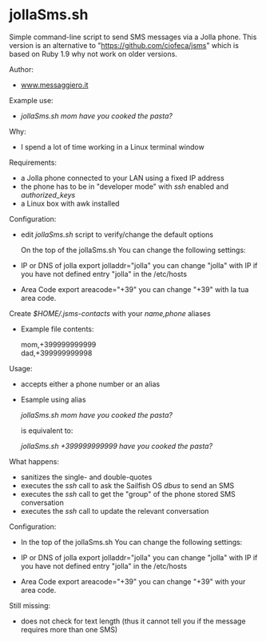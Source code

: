 jollaSms.sh
====

Simple command-line script to send SMS messages via a Jolla phone.
This version is an alternative to "https://github.com/ciofeca/jsms" which is based on Ruby 1.9
why not work on older versions.

Author:
- www.messaggiero.it


Example use:
- *jollaSms.sh mom have you cooked the pasta?*

Why:
- I spend a lot of time working in a Linux terminal window

Requirements:
- a Jolla phone connected to your LAN using a fixed IP address
- the phone has to be in "developer mode" with *ssh* enabled and *authorized_keys*
- a Linux box with awk installed

Configuration:

- edit *jollaSms.sh* script to verify/change the default options

  On the top of the jollaSms.sh You can change the following settings:
 * IP or DNS of jolla
  export jolladdr="jolla"
  you can change "jolla" with IP if you have not defined entry "jolla" 
  in the /etc/hosts

 * Area Code
  export areacode="+39"
  you can change "+39" with la tua area code.  

Create *$HOME/.jsms-contacts* with your *name,phone* aliases
- Example file contents: 

   mom,+399999999999	
   dad,+399999999998

Usage:
- accepts either a phone number or an alias
- Esample using alias

  *jollaSms.sh mom have you cooked the pasta?*

   is equivalent to:
   
  *jollaSms.sh +399999999999 have you cooked the pasta?*

What happens:
- sanitizes the single- and double-quotes
- executes the *ssh* call to ask the Sailfish OS *dbus* to send an SMS
- executes the *ssh* call to get the "group" of the phone stored SMS conversation
- executes the *ssh* call to update the relevant conversation

Configuration:
- In the top of the jollaSms.sh You can change the following settings:
 * IP or DNS of jolla
  export jolladdr="jolla"
  you can change "jolla" with IP if you have not defined entry "jolla" 
  in the /etc/hosts

 * Area Code
  export areacode="+39"
  you can change "+39" with your area code. 

Still missing:
- does not check for text length (thus it cannot tell you if the message requires more than one SMS)
